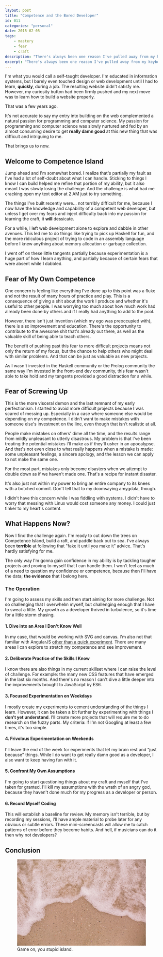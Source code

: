 ```yaml
---
layout: post
title: "Competence and the Bored Developer"
id: 011
categories: "personal"
date: 2015-02-05
tags:
    - mastery
    - fear
    - craft
description: "There's always been one reason I've pulled away from my keyboard: I was bored."
excerpt: "There's always been one reason I've pulled away from my keyboard: I was bored. I'm beginning to learn that challenge keeps me interested in what I do, and I decided to share my plan for embracing it."
---
```


<!-- toc -->

I'm what you would call a self-taught developer. I'm educated in information systems, but I barely even touched design or web development until I had to learn, **quickly**, during a job. The resulting website didn't satisfy me. However, my curiosity button had been firmly pushed and my next move was to learn how to build a website properly.

That was a few years ago.

It's not accurate to say my entry into building on the web complemented a natural passion for programming and computer science. My passion for programming and computer science was slowly nurtured and fed by an almost consuming desire to get **really damn good** at this new thing that was difficult and intriguing to me.

That brings us to now.

## Welcome to Competence Island

Jump ahead and I'm somewhat bored. I realize that's partially my fault as I've had a lot of self-doubt about what I can handle. Sticking to things I know I can build helped me refine that portion of my ability, but it also meant I was slowly losing the challenge. And the challenge is what had me cracking open my text editor at 2 AM just to try something.

The things I've built recently were... not terribly difficult for me, because I now have the knowledge and capability of a competent web developer, but unless I get over my fears and inject difficulty back into my passion for learning the craft, it **will** dessicate.

For a while, I left web development alone to explore and dabble in other avenues. This led me to do things like trying to pick up Haskell for fun, and the more ridiculous project of trying to code in an assembly language before I knew anything about memory allocation or garbage collection.

I went off on these little tangents partially because experimentation is a huge part of how I learn anything, and partially because of certain fears that were absent while I dabbled.

## Fear of My Own Competence

One concern is feeling like everything I've done up to this point was a fluke and not the result of many hours of practice and play. This is a consequence of giving a shit about the work I produce and whether it's useful to other people. I was worrying too much about how much work had already been done by others and if I really had anything to add to the pool.

However, there isn't just invention (which my ego was preoccupied with), there is also improvement and education. There's the opportunity to contribute to the awesome shit that's already out there, as well as the valuable skill of being able to teach others.

The benefit of pushing past this fear to more difficult projects means not only the return of my focus, but the chance to help others who might deal with similar problems. And that can be just as valuable as new projects.

As I wasn't invested in the Haskell community or the Prolog community the same way I'm invested in the front-end dev community, this fear wasn't able to take hold and my tangents provided a good distraction for a while.

## Fear of Screwing Up

This is the more visceral demon and the last remnant of my early perfectionism. I started to avoid more difficult projects because I was scared of messing up. Especially in a case where someone else would be depending on my competence. I didn't want to make mistakes with someone else's investment on the line, even though that isn't realistic at all.

People make mistakes on others' dime all the time, and the results range from mildly unpleasant to utterly disastrous. My problem is that I've been treating the potential mistakes I'll make as if they'll usher in an apocalypse. And that's not even close to what really happens when a mistake is made: some unpleasant feelings, a sincere apology, and the lesson we can apply to not make the same one.

For the most part, mistakes only become disasters when we attempt to double down as if we haven't made one. That's a recipe for instant disaster.

It's also just not within my power to bring an entire company to its knees with a botched commit. Don't tell that to my doomsaying amygdala, though.

I didn't have this concern while I was fiddling with systems. I didn't have to worry that messing with Linux would cost someone any money. I could just tinker to my heart's content.

## What Happens Now?

Now I find the challenge again. I'm ready to cut down the trees on Competence Island, build a raft, and paddle back out to sea. I've always been **terrible** at following that "fake it until you make it" advice. That's hardly satisfying for me. 

The only way I'm gonna gain confidence in my ability is by tackling tougher projects and proving to myself that I can handle them. I won't feel as much of a need to question my confidence or competence, because then I'll have the data; **the evidence** that I belong here.

### The Operation

I'm going to assess my skills and then start aiming for more challenge. Not so challenging that I overwhelm myself, but challenging enough that I have to sweat a little. My growth as a developer thrived in turbulence, so it's time for a little storm chasing.

#### 1. Dive into an Area I Don't Know Well

In my case, that would be working with SVG and canvas. I'm also not that familiar with AngularJS [other than a quick experiment](/web/mvc-the-angular-way). There are many areas I can explore to stretch my competence and see improvement.

#### 2. Deliberate Practice of the Skills I Know

I know there are also things in my current skillset where I can raise the level of challenge. For example: the many new CSS features that have emerged in the last six months. And there's no reason I can't dive a little deeper into the improvements brought to JavaScript by ES6.

#### 3. Focused Experimentation on Weekdays

I mostly create my experiments to cement understanding of the things I learn. However, it can be taken a bit further by experimenting with things I __don't yet understand__. I'll create more projects that will require me to do research on the fuzzy parts. My criteria: if I'm not Googling at least a few times, it's too simple.

#### 4. Frivolous Experimentation on Weekends

I'll leave the end of the week for experiments that let my brain rest and "just because" things. While I do want to get really damn good as a developer, I also want to keep having fun with it.

#### 5. Confront My Own Assumptions

I'm going to start questioning things about my craft and myself that I've taken for granted. I'll kill my assumptions with the wrath of an angry god, because they haven't done much for my progress as a developer or person.

#### 6. Record Myself Coding

This will establish a baseline for review. My memory isn't terrible, but by recording my sessions, I'll have ample material to probe later for any obvious or subtle errors. These mini-screencasts will allow me to catch patterns of error before they become habits. And hell, if musicians can do it then why not developers?

## Conclusion
<figure>
    <img src="/post-images/island.jpg" alt="Competence Island">
    <figcaption>Game on, you stupid island.</figcaption>
</figure>
